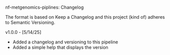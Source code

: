 nf-metgenomics-piplines: Changelog

The format is based on Keep a Changelog and this project (kind of) adheres to Semantic Versioning.

v1.0.0 - [5/14/25]
* Added a changelog and versioning to this pipeline
* Added a simple help that displays the version